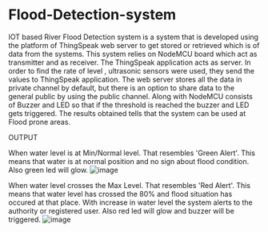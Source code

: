 # Flood-Detection-system
IOT  based River Flood Detection system is a system that is developed using the platform of ThingSpeak web server to get stored or retrieved which is of data from the systems. This system relies on  NodeMCU board which act as transmitter and as receiver. The ThingSpeak application acts as server. In order to find the rate of level , ultrasonic sensors were used, they send the values to ThingSpeak application. The web server stores all the data in private channel by default, but there is an option to share data to the general public by using the public channel. Along with NodeMCU consists of Buzzer and LED so that if the threshold is reached the buzzer and LED gets triggered. The results obtained tells that the system can be used at Flood prone areas.

OUTPUT

When water level is at Min/Normal level. That resembles 'Green Alert'. This means that water is at normal position and no sign about flood condition. Also green led will glow.
![image](https://user-images.githubusercontent.com/118880053/221856942-40ad8410-3204-42cb-8244-94c26705cc53.png)

When water level crosses the Max Level. That resembles 'Red Alert'. This means that water level has crossed the 80% and flood situation has occured at that place. With increase in water level the system alerts to the authority or registered user. Also red led will glow and buzzer will be triggered.
![image](https://user-images.githubusercontent.com/118880053/221859695-f7d55b43-ab65-4467-b591-f933b5de3d10.png)

